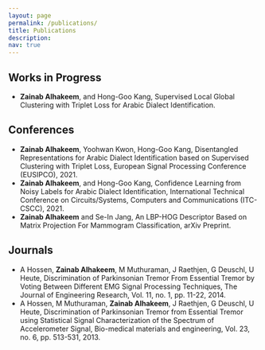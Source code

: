 ```yaml
---
layout: page
permalink: /publications/
title: Publications
description: 
nav: true
---
```


## Works in Progress

- **Zainab Alhakeem**, and Hong-Goo Kang, Supervised Local Global Clustering with Triplet Loss for Arabic Dialect Identification.


## Conferences

- **Zainab Alhakeem**, Yoohwan Kwon, Hong-Goo Kang, Disentangled Representations for Arabic Dialect Identification based on Supervised Clustering with Triplet Loss, European Signal Processing Conference (EUSIPCO), 2021.
- **Zainab Alhakeem**, and Hong-Goo Kang, Confidence Learning from Noisy Labels for Arabic Dialect Identification, International Technical Conference on Circuits/Systems, Computers and Communications (ITC-CSCC), 2021.
- **Zainab Alhakeem** and Se-In Jang, An LBP-HOG Descriptor Based on Matrix Projection For Mammogram Classification, arXiv Preprint.


## Journals

-  A Hossen, **Zainab Alhakeem**, M Muthuraman, J Raethjen, G Deuschl, U Heute, Discrimination of Parkinsonian Tremor From Essential Tremor by Voting Between Different EMG Signal Processing Techniques, The Journal of Engineering Research, Vol. 11, no. 1, pp. 11-22, 2014.
- A Hossen, M Muthuraman, **Zainab Alhakeem**, J Raethjen, G Deuschl, U Heute, Discrimination of Parkinsonian Tremor from Essential Tremor using Statistical Signal Characterization of the Spectrum of Accelerometer Signal, Bio-medical materials and engineering, Vol. 23, no. 6, pp. 513-531, 2013. 


